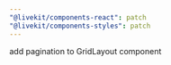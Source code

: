 ```yaml
---
"@livekit/components-react": patch
"@livekit/components-styles": patch
---
```


add pagination to GridLayout component
